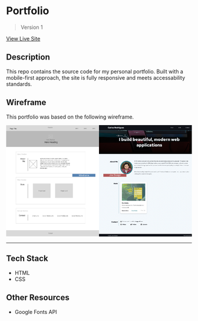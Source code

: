 # Portfolio

 > Version 1

 [View Live Site](https://carlosrr.dev)

## Description

This repo contains the source code for my personal portfolio. Built with a mobile-first approach, the site is fully responsive and meets accessability standards. 

## Wireframe

This portfolio was based on the following wireframe.

![Site wireframe](wireframe.png)

---

## Tech Stack

* HTML
* CSS

## Other Resources

* Google Fonts API
